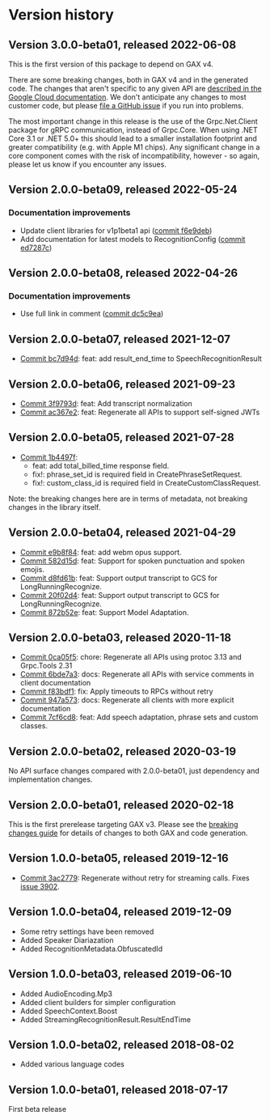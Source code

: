# Version history

## Version 3.0.0-beta01, released 2022-06-08

This is the first version of this package to depend on GAX v4.

There are some breaking changes, both in GAX v4 and in the generated
code. The changes that aren't specific to any given API are [described in the Google Cloud
documentation](https://cloud.google.com/dotnet/docs/reference/help/breaking-gax4).
We don't anticipate any changes to most customer code, but please [file a
GitHub issue](https://github.com/googleapis/google-cloud-dotnet/issues/new/choose)
if you run into problems.

The most important change in this release is the use of the Grpc.Net.Client package
for gRPC communication, instead of Grpc.Core. When using .NET Core 3.1 or .NET 5.0+
this should lead to a smaller installation footprint and greater compatibility (e.g.
with Apple M1 chips). Any significant change in a core component comes with the risk
of incompatibility, however - so again, please let us know if you encounter any
issues.


## Version 2.0.0-beta09, released 2022-05-24

### Documentation improvements

- Update client libraries for v1p1beta1 api ([commit f6e9deb](https://github.com/googleapis/google-cloud-dotnet/commit/f6e9deb2fc0e462b27bc347eb537b357bfd1c0f7))
- Add documentation for latest models to RecognitionConfig ([commit ed7287c](https://github.com/googleapis/google-cloud-dotnet/commit/ed7287c8dc25ec0a1f37469b18f4569a478c03e0))

## Version 2.0.0-beta08, released 2022-04-26

### Documentation improvements

- Use full link in comment ([commit dc5c9ea](https://github.com/googleapis/google-cloud-dotnet/commit/dc5c9ea1f05e2b62e62ab9e63ca82e66a4118f97))

## Version 2.0.0-beta07, released 2021-12-07

- [Commit bc7d94d](https://github.com/googleapis/google-cloud-dotnet/commit/bc7d94d): feat: add result_end_time to SpeechRecognitionResult

## Version 2.0.0-beta06, released 2021-09-23

- [Commit 3f9793d](https://github.com/googleapis/google-cloud-dotnet/commit/3f9793d): feat: Add transcript normalization
- [Commit ac367e2](https://github.com/googleapis/google-cloud-dotnet/commit/ac367e2): feat: Regenerate all APIs to support self-signed JWTs

## Version 2.0.0-beta05, released 2021-07-28

- [Commit 1b4497f](https://github.com/googleapis/google-cloud-dotnet/commit/1b4497f):
  - feat: add total_billed_time response field.
  - fix!: phrase_set_id is required field in CreatePhraseSetRequest.
  - fix!: custom_class_id is required field in CreateCustomClassRequest.

Note: the breaking changes here are in terms of metadata, not
breaking changes in the library itself.

## Version 2.0.0-beta04, released 2021-04-29

- [Commit e9b8f84](https://github.com/googleapis/google-cloud-dotnet/commit/e9b8f84): feat: add webm opus support.
- [Commit 582d15d](https://github.com/googleapis/google-cloud-dotnet/commit/582d15d): feat: Support for spoken punctuation and spoken emojis.
- [Commit d8fd61b](https://github.com/googleapis/google-cloud-dotnet/commit/d8fd61b): feat: Support output transcript to GCS for LongRunningRecognize.
- [Commit 20f02d4](https://github.com/googleapis/google-cloud-dotnet/commit/20f02d4): feat: Support output transcript to GCS for LongRunningRecognize.
- [Commit 872b52e](https://github.com/googleapis/google-cloud-dotnet/commit/872b52e): feat: Support Model Adaptation.

## Version 2.0.0-beta03, released 2020-11-18

- [Commit 0ca05f5](https://github.com/googleapis/google-cloud-dotnet/commit/0ca05f5): chore: Regenerate all APIs using protoc 3.13 and Grpc.Tools 2.31
- [Commit 6bde7a3](https://github.com/googleapis/google-cloud-dotnet/commit/6bde7a3): docs: Regenerate all APIs with service comments in client documentation
- [Commit f83bdf1](https://github.com/googleapis/google-cloud-dotnet/commit/f83bdf1): fix: Apply timeouts to RPCs without retry
- [Commit 947a573](https://github.com/googleapis/google-cloud-dotnet/commit/947a573): docs: Regenerate all clients with more explicit documentation
- [Commit 7cf6cd8](https://github.com/googleapis/google-cloud-dotnet/commit/7cf6cd8): feat: Add speech adaptation, phrase sets and custom classes.

## Version 2.0.0-beta02, released 2020-03-19

No API surface changes compared with 2.0.0-beta01, just dependency
and implementation changes.

## Version 2.0.0-beta01, released 2020-02-18

This is the first prerelease targeting GAX v3. Please see the [breaking changes
guide](https://cloud.google.com/dotnet/docs/reference/help/breaking-gax2)
for details of changes to both GAX and code generation.

## Version 1.0.0-beta05, released 2019-12-16

- [Commit 3ac2779](https://github.com/googleapis/google-cloud-dotnet/commit/3ac2779): Regenerate without retry for streaming calls. Fixes [issue 3902](https://github.com/googleapis/google-cloud-dotnet/issues/3902).

## Version 1.0.0-beta04, released 2019-12-09

- Some retry settings have been removed
- Added Speaker Diariazation
- Added RecognitionMetadata.ObfuscatedId

## Version 1.0.0-beta03, released 2019-06-10

- Added AudioEncoding.Mp3
- Added client builders for simpler configuration
- Added SpeechContext.Boost
- Added StreamingRecognitionResult.ResultEndTime

## Version 1.0.0-beta02, released 2018-08-02

- Added various language codes

## Version 1.0.0-beta01, released 2018-07-17

First beta release
